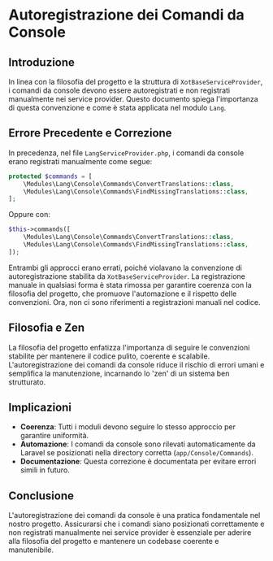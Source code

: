 # Autoregistrazione dei Comandi da Console

## Introduzione

In linea con la filosofia del progetto e la struttura di `XotBaseServiceProvider`, i comandi da console devono essere autoregistrati e non registrati manualmente nei service provider. Questo documento spiega l'importanza di questa convenzione e come è stata applicata nel modulo `Lang`.

## Errore Precedente e Correzione

In precedenza, nel file `LangServiceProvider.php`, i comandi da console erano registrati manualmente come segue:

```php
protected $commands = [
    \Modules\Lang\Console\Commands\ConvertTranslations::class,
    \Modules\Lang\Console\Commands\FindMissingTranslations::class,
];
```

Oppure con:

```php
$this->commands([
    \Modules\Lang\Console\Commands\ConvertTranslations::class,
    \Modules\Lang\Console\Commands\FindMissingTranslations::class,
]);
```

Entrambi gli approcci erano errati, poiché violavano la convenzione di autoregistrazione stabilita da `XotBaseServiceProvider`. La registrazione manuale in qualsiasi forma è stata rimossa per garantire coerenza con la filosofia del progetto, che promuove l'automazione e il rispetto delle convenzioni. Ora, non ci sono riferimenti a registrazioni manuali nel codice.

## Filosofia e Zen

La filosofia del progetto enfatizza l'importanza di seguire le convenzioni stabilite per mantenere il codice pulito, coerente e scalabile. L'autoregistrazione dei comandi da console riduce il rischio di errori umani e semplifica la manutenzione, incarnando lo 'zen' di un sistema ben strutturato.

## Implicazioni

- **Coerenza**: Tutti i moduli devono seguire lo stesso approccio per garantire uniformità.
- **Automazione**: I comandi da console sono rilevati automaticamente da Laravel se posizionati nella directory corretta (`app/Console/Commands`).
- **Documentazione**: Questa correzione è documentata per evitare errori simili in futuro.

## Conclusione

L'autoregistrazione dei comandi da console è una pratica fondamentale nel nostro progetto. Assicurarsi che i comandi siano posizionati correttamente e non registrati manualmente nei service provider è essenziale per aderire alla filosofia del progetto e mantenere un codebase coerente e manutenibile.
